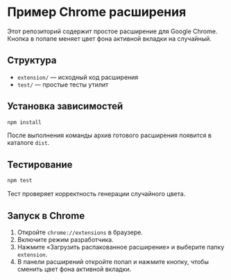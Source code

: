 # Пример Chrome расширения

Этот репозиторий содержит простое расширение для Google Chrome. Кнопка в попапе меняет цвет фона активной вкладки на случайный.

## Структура
- `extension/` — исходный код расширения
- `test/` — простые тесты утилит

## Установка зависимостей
```bash
npm install
```
После выполнения команды архив готового расширения появится в каталоге `dist`.

## Тестирование
```bash
npm test
```
Тест проверяет корректность генерации случайного цвета.

## Запуск в Chrome
1. Откройте `chrome://extensions` в браузере.
2. Включите режим разработчика.
3. Нажмите «Загрузить распакованное расширение» и выберите папку `extension`.
4. В панели расширений откройте попап и нажмите кнопку, чтобы сменить цвет фона активной вкладки.
